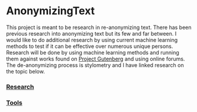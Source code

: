 # AnonymizingText

This project is meant to be research in re-anonymizing text. There has been previous research into anonymizing text but its few and far between. I would like to do additional research by using current machine learning methods to test if it can be effective over numerous unique persons. Research will be done by using machine learning methods and running them against works found on [Project Gutenberg](https://www.gutenberg.org/) and using online forums. The de-anonymizing process is stylometry and I have linked research on the topic below.

### [Research](RESEARCH.md)

### [Tools](TOOLS.md)
